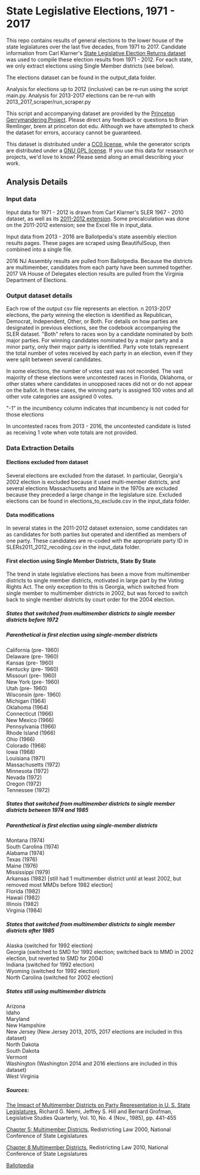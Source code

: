 # State Legislative Elections,  1971 - 2017

This repo contains results of general elections to the lower house of the state legislatures over the last five decades, from 1971 to 2017.
Candidate information from Carl Klarner's [State Legislative Election Returns dataset](https://dataverse.harvard.edu/dataset.xhtml?persistentId=hdl:1902.1/20401)
was used to compile these election results from 1971 - 2012. For each state, we only extract elections using Single Member districts (see below).

The elections dataset can be found in the output_data folder.

Analysis for elections up to 2012 (inclusive) can be re-run using the script main.py. Analysis for 2013-2017 elections can be re-run with 2013_2017_scraper/run_scraper.py

This script and accompanying dataset are provided by the [Princeton Gerrymandering Project](http://gerrymander.princeton.edu/). Please
direct any feedback or questions to Brian Remlinger, brem at princeton dot edu. 
Although we have attempted to check the dataset for errors, accuracy cannot be guaranteed. 


This dataset is distributed under a [CC0 license](https://creativecommons.org/publicdomain/zero/1.0/), while the generator scripts are distributed under a [GNU GPL license](https://www.gnu.org/licenses/gpl-3.0.en.html). If you use this data for research or projects, we'd love to know! Please send along an email describing your work.

## Analysis Details
### Input data
Input data for 1971 - 2012 is drawn from Carl Klarner's SLER 1967 - 2010 dataset, as well as its [2011-2012 extension](https://dataverse.harvard.edu/dataset.xhtml?persistentId=hdl:1902.1/21549). Some precalculation was done on the 2011-2012 extension; see the Excel file in input_data.

Input data from 2013 - 2016 are Ballotpedia's state assembly election results pages. These pages are scraped using BeautifulSoup, then combined into a single file.

2016 NJ Assembly results are pulled from Ballotpedia. Because the districts are multimember, candidates from each party have been summed together.
2017 VA House of Delegates election results are pulled from the Virginia Department of Elections.

### Output dataset details
Each row of the output csv file represents an election. n 2013-2017 elections, the party winning the election is identified as Republican, Democrat,
Independent, Other, or Both. For details on how parties are designated in previous elections, see the codebook accompanying the SLER dataset. "Both" 
refers to races won by a candidate nominated by both major parties. For winning candidates nominated by a major party and a minor
party, only their major party is identified. Party vote totals represent the total number of votes received by each party in 
an election, even if they were split between several candidates.

In some elections, the number of votes cast was not recorded. The vast majority of these elections were uncontested races
in Florida, Oklahoma, or other states where candidates in unopposed races did not or do not appear on the ballot. In these 
cases, the winning party is assigned 100 votes and all other vote categories are assigned 0 votes.

"-1" in the incumbency column indicates that incumbency is not coded for those elections

In uncontested races from 2013 - 2016, the uncontested candidate is listed as receiving 1 vote when vote totals are not provided.

### Data Extraction Details

#### Elections excluded from dataset
Several elections are excluded from the dataset. In particular, Georgia's 2002 election is excluded because it used 
multi-member districts, and several elections Massachusetts and Maine in the 1970s are excluded because they preceded a large
change in the legislature size. Excluded elections can be found in elections_to_exclude.csv in the input_data folder.

#### Data modifications 
In several states in the 2011-2012 dataset extension, some candidates ran as candidates for both parties 
but operated and identified as members of one party. These candidates
are re-coded with the appropriate party ID 
in SLERs2011_2012_recoding.csv in the input_data folder.

#### First election using Single Member Districts, State By State

The trend in state legislative elections has been a move from multimember districts to single member districts, motivated in large part by the Voting Rights Act. The only exception to this is Georgia, which switched from single member to multimember districts in 2002, but was forced to switch back to single member districts by court order for the 2004 election.

##### States that switched from multimember districts to single member districts before 1972
##### Parenthetical is first election using single-member districts

California (pre- 1960)  
Delaware (pre- 1960)  
Kansas (pre- 1960)  
Kentucky (pre- 1960)   
Missouri (pre- 1960)  
New York (pre- 1960)  
Utah (pre- 1960)  
Wisconsin (pre- 1960)  
Michigan (1964)  
Oklahoma (1964)  
Connecticut (1966)  
New Mexico (1966)  
Pennsylvania (1966)  
Rhode Island (1966)  
Ohio (1966)  
Colorado (1968)  
Iowa (1968)  
Louisiana (1971)  
Massachusetts (1972)  
Minnesota (1972)  
Nevada (1972)  
Oregon (1972)  
Tennessee (1972)  

##### States that switched from multimember districts to single member districts between 1974 and 1985
##### Parenthetical is first election using single-member districts
Montana (1974)  
South Carolina (1974)  
Alabama (1974)  
Texas (1976)  
Maine (1976)  
Mississippi (1979)  
Arkansas (1982) [still had 1 multimember district until at least 2002, but removed most MMDs before 1982 election]  
Florida (1982)  
Hawaii (1982)  
Illinois (1982)  
Virginia (1984)  

##### States that switched from multimember districts to single member districts after 1985
Alaska (switched for 1992 election)  
Georgia (switched to SMD for 1992 election; switched back to MMD in 2002 election, but reverted to SMD for 2004)  
Indiana (switched for 1992 election)  
Wyoming (switched for 1992 election)  
North Carolina (switched for 2002 election)  

##### States still using multimember districts
Arizona   
Idaho   
Maryland    
New Hampshire  
New Jersey (New Jersey 2013, 2015, 2017 elections are included in this dataset)  
North Dakota  
South Dakota  
Vermont  
Washington (Washington 2014 and 2016 elections are included in this dataset)  
West Virginia  

##### Sources:
[The Impact of Multimember Districts on Party Representation in U. S. State Legislatures](http://www.jstor.org/stable/440068?seq=1#page_scan_tab_contents), Richard G. Niemi, Jeffrey S. Hill and Bernard Grofman, Legislative Studies Quarterly, Vol. 10, No. 4 (Nov., 1985), pp. 441-455

[Chapter 5: Multimember Districts](https://www.senate.mn/departments/scr/REDIST/Red2000/ch4multi.htm), Redistricting Law 2000, National Conference of State Legislatures

[Chapter 8 Multimember Districts](http://www.ncsl.org/Portals/1/Documents/Redistricting/Redistricting_2010.pdf), Redistricting Law 2010, National Conference of State Legislatures

[Ballotpedia](https://ballotpedia.org/Main_Page)
